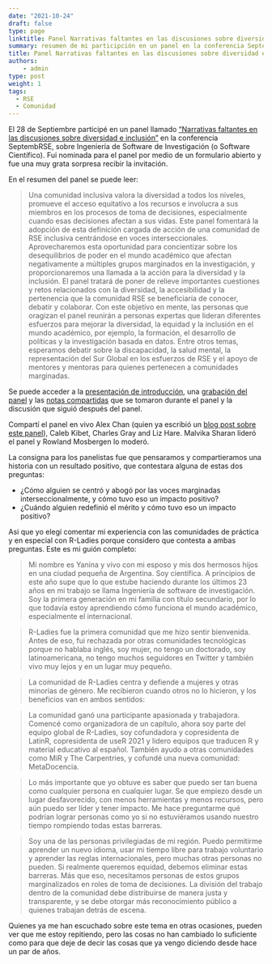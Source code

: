 ```yaml
---
date: "2021-10-24"
draft: false
type: page
linktitle: Panel Narrativas faltantes en las discusiones sobre diversidad e inclusión en SeptembRSE
summary: resumen de mi participción en un panel en la conferencia SeptembRSE.
title: Panel Narrativas faltantes en las discusiones sobre diversidad e inclusión en SeptembRSE
authors: 
    - admin
type: post
weight: 1
tags: 
  - RSE
  - Comunidad
---
```


El 28 de Septiembre participé en un panel llamado [“Narrativas faltantes en las discusiones sobre diversidad e inclusión”](https://septembrse.github.io/#/event/L1001) en la conferencia SeptembRSE, sobre Ingeniería de Software de Investigación (o Software Científico).  Fui nominada para el panel por medio de un formulario abierto y fue una muy grata sorpresa recibir la invitación.

En el resumen del panel se puede leer:

> Una comunidad inclusiva valora la diversidad a todos los niveles, promueve el acceso equitativo a los recursos e involucra a sus miembros en los procesos de toma de decisiones, especialmente cuando esas decisiones afectan a sus vidas. Este panel fomentará la adopción de esta definición cargada de acción de una comunidad de RSE inclusiva centrándose en voces interseccionales. Aprovecharemos esta oportunidad para concientizar sobre los desequilibrios de poder en el mundo académico que afectan negativamente a múltiples grupos marginados en la investigación, y proporcionaremos una llamada a la acción para la diversidad y la inclusión. El panel tratará de poner de relieve importantes cuestiones y retos relacionados con la diversidad, la accesibilidad y la pertenencia que la comunidad RSE se beneficiaría de conocer, debatir y colaborar. Con este objetivo en mente, las personas que oragizan el panel reunirán a personas expertas que lideran diferentes esfuerzos para mejorar la diversidad, la equidad y la inclusión en el mundo académico, por ejemplo, la formación, el desarrollo de políticas y la investigación basada en datos. Entre otros temas, esperamos debatir sobre la discapacidad, la salud mental, la representación del Sur Global en los esfuerzos de RSE y el apoyo de mentores y mentoras para quienes pertenecen a comunidades marginadas.



Se puede acceder a la [presentación de introducción](https://www.rowlandm.com/accessible/2021-09_SeptembRSE/), una [grabación del panel](https://www.youtube.com/watch?v=tpxCWCTSZUc&t=2014s) y las [notas compartidas](https://pad.sfconservancy.org/p/missing-narrative-rse-panel-2021) que se tomaron durante el panel y la discusión que siguió después del panel.

Compartí el panel en vivo Alex Chan (quien ya escribió un [blog post sobre este panel](https://alexwlchan.net/2021/09/septembrse/)), Caleb Kibet, Charles Gray and Liz Hare. Malvika Sharan lideró el panel y Rowland Mosbergen lo moderó.

La consigna para los panelistas fue que pensaramos y compartieramos una historia con un resultado positivo, que contestara alguna de estas dos preguntas:

* ¿Cómo alguien se centró y abogó por las voces marginadas interseccionalmente, y cómo tuvo eso un impacto positivo?
* ¿Cuándo alguien redefinió el mérito y cómo tuvo eso un impacto positivo?

Asi que yo elegí comentar mi experiencia con las comunidades de práctica y en especial con R-Ladies porque considero que contesta a ambas preguntas.  Este es mi guión completo:

> Mi nombre es Yanina y vivo con mi esposo y mis dos hermosos hijos en una ciudad pequeña de Argentina. Soy cientifica. A principios de este año supe que lo que estube haciendo durante los últimos 23 años en mi trabajo se llama Ingeniería de software de investigación. Soy la primera generación en mi familia con título secundario, por lo que todavía estoy aprendiendo cómo funciona el mundo académico, especialmente el internacional.

> R-Ladies fue la primera comunidad que me hizo sentir bienvenida. Antes de eso, fui rechazada por otras comunidades tecnológicas porque no hablaba inglés, soy mujer, no tengo un doctorado, soy latinoamericana, no tengo muchos seguidores en Twitter y también vivo muy lejos y en un lugar muy pequeño.

> La comunidad de R-Ladies centra y defiende a mujeres y otras minorías de género. Me recibieron cuando otros no lo hicieron, y los beneficios van en ambos sentidos: 

> La comunidad ganó una participante apasionada y trabajadora. Comencé como organizadora de un capítulo, ahora soy parte del equipo global de R-Ladies, soy cofundadora y copresidenta de LatinR, copresidenta de useR 2021 y lidero equipos que traducen R y material educativo al español. También ayudo a otras comunidades como MiR y The Carpentries, y cofundé una nueva comunidad: MetaDocencia.

> Lo más importante que yo obtuve es saber que puedo ser tan buena como cualquier persona en cualquier lugar. Se que empiezo desde un lugar desfavorecido, con menos herramientas y menos recursos, pero aún puedo ser líder y tener impacto. Me hace preguntarme qué podrían lograr personas como yo si no estuviéramos usando nuestro  tiempo rompiendo todas estas barreras.

> Soy una de las personas privilegiadas de mi región. Puedo permitirme aprender un nuevo idioma, usar mi tiempo libre para trabajo voluntario y aprender las reglas internacionales, pero muchas otras personas no pueden. Si realmente queremos equidad, debemos eliminar estas barreras. Más que eso, necesitamos personas de estos grupos marginalizados en roles de toma de decisiones. La división del trabajo dentro de la comunidad debe distribuirse de manera justa y transparente, y se debe otorgar más reconocimiento público a quienes trabajan detrás de escena.

Quienes ya me han escuchado sobre este tema en otras ocasiones, pueden ver que me estoy repitiendo, pero las cosas no han cambiado lo suficiente como para que deje de decir las cosas que ya vengo diciendo desde hace un par de años.
